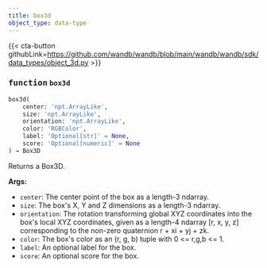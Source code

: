 ```yaml
---
title: box3d
object_type: data-type
---
```


{{< cta-button githubLink=https://github.com/wandb/wandb/blob/main/wandb/wandb/sdk/data_types/object_3d.py >}}




### <kbd>function</kbd> `box3d`

```python
box3d(
    center: 'npt.ArrayLike',
    size: 'npt.ArrayLike',
    orientation: 'npt.ArrayLike',
    color: 'RGBColor',
    label: 'Optional[str]' = None,
    score: 'Optional[numeric]' = None
) → Box3D
```

Returns a Box3D. 



**Args:**
 
 - `center`:  The center point of the box as a length-3 ndarray. 
 - `size`:  The box's X, Y and Z dimensions as a length-3 ndarray. 
 - `orientation`:  The rotation transforming global XYZ coordinates  into the box's local XYZ coordinates, given as a length-4  ndarray [r, x, y, z] corresponding to the non-zero quaternion  r + xi + yj + zk. 
 - `color`:  The box's color as an (r, g, b) tuple with 0 <= r,g,b <= 1. 
 - `label`:  An optional label for the box. 
 - `score`:  An optional score for the box. 
